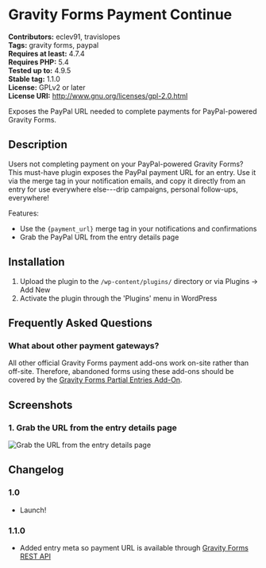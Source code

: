 # Gravity Forms Payment Continue #
**Contributors:** eclev91, travislopes  
**Tags:** gravity forms, paypal  
**Requires at least:** 4.7.4  
**Requires PHP:** 5.4  
**Tested up to:** 4.9.5  
**Stable tag:** 1.1.0  
**License:** GPLv2 or later  
**License URI:** http://www.gnu.org/licenses/gpl-2.0.html  

Exposes the PayPal URL needed to complete payments for PayPal-powered Gravity Forms.

## Description ##

Users not completing payment on your PayPal-powered Gravity Forms? This must-have plugin exposes the PayPal payment URL for an entry. Use it via the merge tag in your notification emails, and copy it directly from an entry for use everywhere else---drip campaigns, personal follow-ups, everywhere!

Features:
* Use the `{payment_url}` merge tag in your notifications and confirmations
* Grab the PayPal URL from the entry details page

## Installation ##

1. Upload the plugin to the `/wp-content/plugins/` directory or via Plugins -> Add New
2. Activate the plugin through the 'Plugins' menu in WordPress

## Frequently Asked Questions ##

### What about other payment gateways? ###

All other official Gravity Forms payment add-ons work on-site rather than off-site. Therefore, abandoned forms using these add-ons should be covered by the [Gravity Forms Partial Entries Add-On](http://www.gravityforms.com/add-ons/partial-entries/).

## Screenshots ##

### 1. Grab the URL from the entry details page ###
![Grab the URL from the entry details page](http://ps.w.org/gravity-forms-payment-continue/assets/screenshot-1.png)


## Changelog ##

### 1.0 ###
* Launch!

### 1.1.0 ###
* Added entry meta so payment URL is available through [Gravity Forms REST API](https://www.gravityhelp.com/documentation/article/api-functions)
